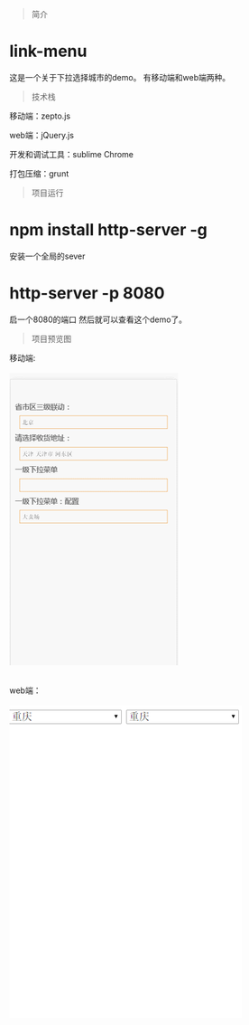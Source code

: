 >简介

# link-menu
这是一个关于下拉选择城市的demo。
有移动端和web端两种。

>技术栈

移动端：zepto.js

web端：jQuery.js

开发和调试工具：sublime   Chrome

打包压缩：grunt

>项目运行
#  npm install http-server -g
安装一个全局的sever

#  http-server -p 8080
启一个8080的端口
然后就可以查看这个demo了。

>项目预览图 

移动端:</br></br>
<img src="zepto-select-menu.gif" alt=""><br/></br>

web端：</br></br>
<img src="web-select-menu.gif" alt=""></br></br>





